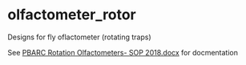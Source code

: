 # olfactometer_rotor
Designs for fly oflactometer (rotating traps)

See [PBARC Rotation Olfactometers- SOP 2018.docx](PBARC%20Rotating%20Olfactometers-%20SOP%202018.docx) for docmentation

